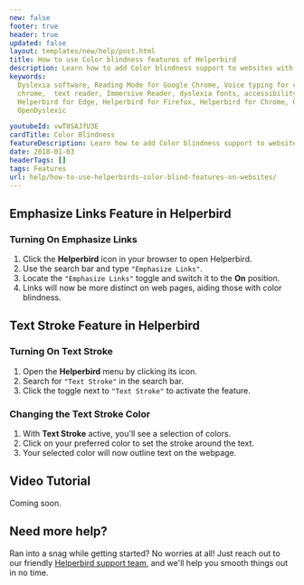 ```yaml
---
new: false
footer: true
header: true
updated: false
layout: templates/new/help/post.html
title: How to use Color blindness features of Helperbird
description: Learn how to add Color blindness support to websites with Helperbirds browser extension.
keywords:
  Dyslexia software, Reading Mode for Google Chrome, Voice typing for chrome, Text to speech for
  chrome,  text reader, Immersive Reader, dyslexia fonts, accessibility software, dyslexia software,
  Helperbird for Edge, Helperbird for Firefox, Helperbird for Chrome, Opendyslexic for Chrome,
  OpenDyslexic

youtubeId: vwT8SAJfU3E
cardTitle: Color Blindness
featureDescription: Learn how to add Color blindness support to websites with Helperbirds browser extension.
date: 2018-01-03
headerTags: []
tags: Features
url: help/how-to-use-helperbirds-color-blind-features-on-websites/
---
```





## Emphasize Links Feature in Helperbird

### Turning On Emphasize Links

1. Click the **Helperbird** icon in your browser to open Helperbird.
2. Use the search bar and type `"Emphasize Links"`.
3. Locate the `"Emphasize Links"` toggle and switch it to the **On** position.
4. Links will now be more distinct on web pages, aiding those with color blindness.


## Text Stroke Feature in Helperbird

### Turning On Text Stroke

1. Open the **Helperbird** menu by clicking its icon.
2. Search for `"Text Stroke"` in the search bar.
3. Click the toggle next to `"Text Stroke"` to activate the feature.

### Changing the Text Stroke Color

1. With **Text Stroke** active, you'll see a selection of colors.
2. Click on your preferred color to set the stroke around the text.
3. Your selected color will now outline text on the webpage.



## Video Tutorial

Coming soon.



## Need more help?

Ran into a snag while getting started? No worries at all! Just reach out to our friendly [Helperbird support team](/support/), and we'll help you smooth things out in no time.


